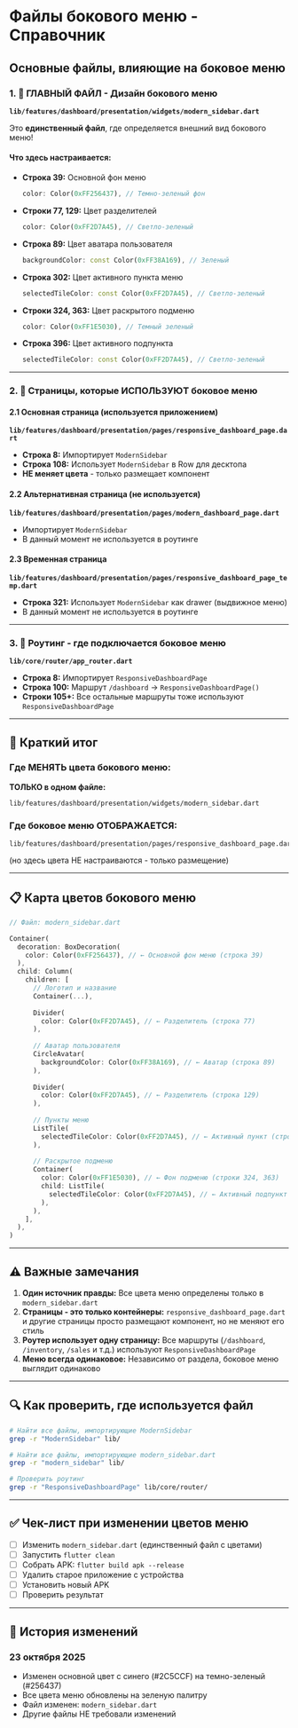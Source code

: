 # Файлы бокового меню - Справочник

## Основные файлы, влияющие на боковое меню

### 1. 🎨 ГЛАВНЫЙ ФАЙЛ - Дизайн бокового меню
**`lib/features/dashboard/presentation/widgets/modern_sidebar.dart`**

Это **единственный файл**, где определяется внешний вид бокового меню!

#### Что здесь настраивается:
- **Строка 39:** Основной фон меню
  ```dart
  color: Color(0xFF256437), // Темно-зеленый фон
  ```

- **Строки 77, 129:** Цвет разделителей
  ```dart
  color: Color(0xFF2D7A45), // Светло-зеленый
  ```

- **Строка 89:** Цвет аватара пользователя
  ```dart
  backgroundColor: const Color(0xFF38A169), // Зеленый
  ```

- **Строка 302:** Цвет активного пункта меню
  ```dart
  selectedTileColor: const Color(0xFF2D7A45), // Светло-зеленый
  ```

- **Строки 324, 363:** Цвет раскрытого подменю
  ```dart
  color: Color(0xFF1E5030), // Темный зеленый
  ```

- **Строка 396:** Цвет активного подпункта
  ```dart
  selectedTileColor: const Color(0xFF2D7A45), // Светло-зеленый
  ```

---

### 2. 📱 Страницы, которые ИСПОЛЬЗУЮТ боковое меню

#### 2.1 Основная страница (используется приложением)
**`lib/features/dashboard/presentation/pages/responsive_dashboard_page.dart`**
- **Строка 8:** Импортирует `ModernSidebar`
- **Строка 108:** Использует `ModernSidebar` в Row для десктопа
- **НЕ меняет цвета** - только размещает компонент

#### 2.2 Альтернативная страница (не используется)
**`lib/features/dashboard/presentation/pages/modern_dashboard_page.dart`**
- Импортирует `ModernSidebar`
- В данный момент не используется в роутинге

#### 2.3 Временная страница
**`lib/features/dashboard/presentation/pages/responsive_dashboard_page_temp.dart`**
- **Строка 321:** Использует `ModernSidebar` как drawer (выдвижное меню)
- В данный момент не используется в роутинге

---

### 3. 🔀 Роутинг - где подключается боковое меню

**`lib/core/router/app_router.dart`**
- **Строка 8:** Импортирует `ResponsiveDashboardPage`
- **Строка 100:** Маршрут `/dashboard` → `ResponsiveDashboardPage()`
- **Строки 105+:** Все остальные маршруты тоже используют `ResponsiveDashboardPage`

---

## 🎯 Краткий итог

### Где МЕНЯТЬ цвета бокового меню:
**ТОЛЬКО в одном файле:**
```
lib/features/dashboard/presentation/widgets/modern_sidebar.dart
```

### Где боковое меню ОТОБРАЖАЕТСЯ:
```
lib/features/dashboard/presentation/pages/responsive_dashboard_page.dart
```
(но здесь цвета НЕ настраиваются - только размещение)

---

## 📋 Карта цветов бокового меню

```dart
// Файл: modern_sidebar.dart

Container(
  decoration: BoxDecoration(
    color: Color(0xFF256437), // ← Основной фон меню (строка 39)
  ),
  child: Column(
    children: [
      // Логотип и название
      Container(...),
      
      Divider(
        color: Color(0xFF2D7A45), // ← Разделитель (строка 77)
      ),
      
      // Аватар пользователя
      CircleAvatar(
        backgroundColor: Color(0xFF38A169), // ← Аватар (строка 89)
      ),
      
      Divider(
        color: Color(0xFF2D7A45), // ← Разделитель (строка 129)
      ),
      
      // Пункты меню
      ListTile(
        selectedTileColor: Color(0xFF2D7A45), // ← Активный пункт (строка 302)
      ),
      
      // Раскрытое подменю
      Container(
        color: Color(0xFF1E5030), // ← Фон подменю (строки 324, 363)
        child: ListTile(
          selectedTileColor: Color(0xFF2D7A45), // ← Активный подпункт (строка 396)
        ),
      ),
    ],
  ),
)
```

---

## ⚠️ Важные замечания

1. **Один источник правды:** Все цвета меню определены только в `modern_sidebar.dart`
2. **Страницы - это только контейнеры:** `responsive_dashboard_page.dart` и другие страницы просто размещают компонент, но не меняют его стиль
3. **Роутер использует одну страницу:** Все маршруты (`/dashboard`, `/inventory`, `/sales` и т.д.) используют `ResponsiveDashboardPage`
4. **Меню всегда одинаковое:** Независимо от раздела, боковое меню выглядит одинаково

---

## 🔍 Как проверить, где используется файл

```bash
# Найти все файлы, импортирующие ModernSidebar
grep -r "ModernSidebar" lib/

# Найти все файлы, импортирующие modern_sidebar.dart
grep -r "modern_sidebar" lib/

# Проверить роутинг
grep -r "ResponsiveDashboardPage" lib/core/router/
```

---

## ✅ Чек-лист при изменении цветов меню

- [ ] Изменить `modern_sidebar.dart` (единственный файл с цветами)
- [ ] Запустить `flutter clean`
- [ ] Собрать APK: `flutter build apk --release`
- [ ] Удалить старое приложение с устройства
- [ ] Установить новый APK
- [ ] Проверить результат

---

## 📝 История изменений

### 23 октября 2025
- Изменен основной цвет с синего (#2C5CCF) на темно-зеленый (#256437)
- Все цвета меню обновлены на зеленую палитру
- Файл изменен: `modern_sidebar.dart`
- Другие файлы НЕ требовали изменений



